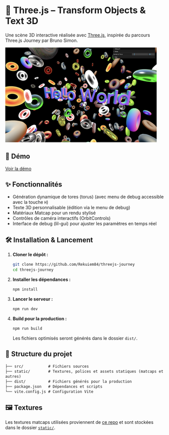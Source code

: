# 🧩 Three.js – Transform Objects & Text 3D

Une scène 3D interactive réalisée avec [Three.js](https://threejs.org/), inspirée du parcours Three.js Journey par Bruno Simon.

<img src="./docs/scene.png" alt="Aperçu de la scène 3D" width="480"/>

## 🚀 Démo

[Voir la démo](https://rekuiem84.github.io/threejs-journey/)

## ✨ Fonctionnalités

- Génération dynamique de tores (torus) (avec menu de debug accessible avec la touche `H`)
- Texte 3D personnalisable (édition via le menu de debug)
- Matériaux Matcap pour un rendu stylisé
- Contrôles de caméra interactifs (OrbitControls)
- Interface de debug (lil-gui) pour ajuster les paramètres en temps réel

## 🛠️ Installation & Lancement

1. **Cloner le dépôt :**

   ```bash
   git clone https://github.com/Rekuiem84/threejs-journey
   cd threejs-journey
   ```

2. **Installer les dépendances :**

   ```bash
   npm install
   ```

3. **Lancer le serveur :**

   ```bash
   npm run dev
   ```

4. **Build pour la production :**

   ```bash
   npm run build
   ```

   Les fichiers optimisés seront générés dans le dossier `dist/`.

## 📁 Structure du projet

```
├── src/           # Fichiers sources
├── static/        # Textures, polices et assets statiques (matcaps et autres)
├── dist/          # Fichiers générés pour la production
├── package.json   # Dépendances et scripts
└── vite.config.js # Configuration Vite
```

## 🖼️ Textures

Les textures matcaps utilisées proviennent de [ce repo](https://github.com/nidorx/matcaps) et sont stockées dans le dossier [`static/`](static/).
